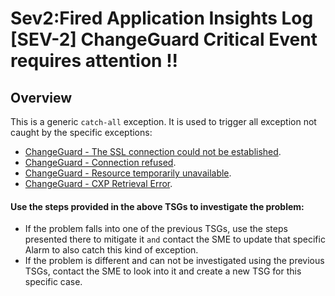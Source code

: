﻿# Sev2:Fired Application Insights Log [SEV-2] ChangeGuard Critical Event requires attention !!

## Overview

This is a generic `catch-all` exception. 
It is used to trigger all exception not caught by the specific exceptions:
- [ChangeGuard - The SSL connection could not be established](SSLConnectionNotEstablished.md).
- [ChangeGuard - Connection refused](ConnectionRefused.md).
- [ChangeGuard - Resource temporarily unavailable](ResourceTemporarilyUnavailable.md).
- [ChangeGuard - CXP Retrieval Error](CXPRetrievalError.md).

#### Use the steps provided in the above TSGs to investigate the problem:
- If the problem falls into one of the previous TSGs, use the steps presented there to mitigate it `and` contact the SME to update that specific Alarm to also catch this kind of exception.
- If the problem is different and can not be investigated using the previous TSGs, contact the SME to look into it and create a new TSG for this specific case.



